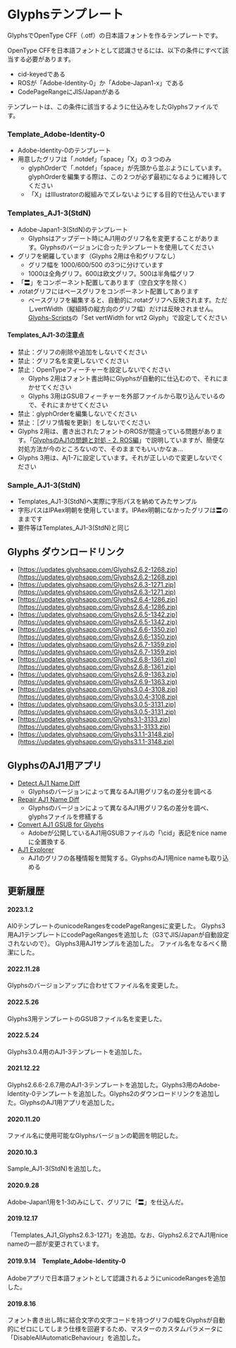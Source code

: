 # Glyphsテンプレート

GlyphsでOpenType CFF（.otf）の日本語フォントを作るテンプレートです。

OpenType CFFを日本語フォントとして認識させるには、以下の条件にすべて該当する必要があります。
* cid-keyedである
* ROSが「Adobe-Identity-0」か「Adobe-Japan1-x」である
* CodePageRangeにJIS/Japanがある

テンプレートは、この条件に該当するように仕込みをしたGlyphsファイルです。

### Template_Adobe-Identity-0
* Adobe-Identity-0のテンプレート
* 用意したグリフは「.notdef」「space」「X」の３つのみ
     * glyphOrderで「.notdef」「space」が先頭から並ぶようにしています。glyphOrderを編集する際は、この２つが必ず最初になるように維持してください
   * 「X」はIllustratorの縦組みでズレないようにする目的で仕込んでいます

### Templates_AJ1-3(StdN)
* Adobe-Japan1-3(StdN)のテンプレート
    * Glyphsはアップデート時にAJ1用のグリフ名を変更することがあります。Glyphsのバージョンに合ったテンプレートを使用してください
* グリフを網羅しています（Glyphs 2用は令和グリフなし）
    * グリフ幅を 1000/600/500 の3つに分けています
    * 1000は全角グリフ。600は欧文グリフ。500は半角幅グリフ
* 「〓」をコンポーネント配置してあります（空白文字を除く）
* .rotatグリフにはベースグリフをコンポーネント配置してあります
    * ベースグリフを編集すると、自動的に.rotatグリフへ反映されます。ただしvertWidth（縦組時の縦方向のグリフ幅）だけは反映されません。[Glyphs-Scripts](https://github.com/monokano/Glyphs-Scripts)の「Set vertWidth for vrt2 Glyph」で設定してください
#### Templates_AJ1-3の注意点
* 禁止：グリフの削除や追加をしないでください
* 禁止：グリフ名を変更しないでください
* 禁止：OpenTypeフィーチャーを設定しないでください
    * Glyphs 2用はフォント書出時にGlyphsが自動的に仕込むので、それにまかせてください
    * Glyphs 3用はGSUBフィーチャーを外部ファイルから取り込んでいるので、それにまかせてください
* 禁止：glyphOrderを編集しないでください
* 禁止：［グリフ情報を更新］をしないでください
* Glyphs 2用は、書き出されたフォントのROSが間違っている問題があります。「[GlyphsのAJ1の問題と対処 - 2. ROS編](https://gist.github.com/monokano/a3cf2992b8246720c5edc9abe12a65af)」で説明していますが、簡便な対処方法が今のところないので、そのままでもいいかなぁ…
* Glyphs 3用は、Aj1-7に設定しています。それが正しいので変更しないでください

### Sample_AJ1-3(StdN)
* Templates_AJ1-3(StdN)へ実際に字形パスを納めてみたサンプル
* 字形パスはIPAex明朝を使用しています。IPAex明朝になかったグリフは〓のままです
* 要件等はTemplates_AJ1-3(StdN)と同じ

## Glyphs ダウンロードリンク
* [https://updates.glyphsapp.com/Glyphs2.6.2-1268.zip](https://updates.glyphsapp.com/Glyphs2.6.2-1268.zip)
* [https://updates.glyphsapp.com/Glyphs2.6.3-1271.zip](https://updates.glyphsapp.com/Glyphs2.6.3-1271.zip)
* [https://updates.glyphsapp.com/Glyphs2.6.4-1286.zip](https://updates.glyphsapp.com/Glyphs2.6.4-1286.zip)
* [https://updates.glyphsapp.com/Glyphs2.6.5-1342.zip](https://updates.glyphsapp.com/Glyphs2.6.5-1342.zip)
* [https://updates.glyphsapp.com/Glyphs2.6.6-1350.zip](https://updates.glyphsapp.com/Glyphs2.6.6-1350.zip)
* [https://updates.glyphsapp.com/Glyphs2.6.7-1359.zip](https://updates.glyphsapp.com/Glyphs2.6.7-1359.zip)
* [https://updates.glyphsapp.com/Glyphs2.6.8-1361.zip](https://updates.glyphsapp.com/Glyphs2.6.8-1361.zip)
* [https://updates.glyphsapp.com/Glyphs2.6.9-1363.zip](https://updates.glyphsapp.com/Glyphs2.6.9-1363.zip)
* [https://updates.glyphsapp.com/Glyphs3.0.4-3108.zip](https://updates.glyphsapp.com/Glyphs3.0.4-3108.zip)
* [https://updates.glyphsapp.com/Glyphs3.0.5-3131.zip](https://updates.glyphsapp.com/Glyphs3.0.5-3131.zip)
* [https://updates.glyphsapp.com/Glyphs3.1-3133.zip](https://updates.glyphsapp.com/Glyphs3.1-3133.zip)
* [https://updates.glyphsapp.com/Glyphs3.1.1-3148.zip](https://updates.glyphsapp.com/Glyphs3.1.1-3148.zip)

## GlyphsのAJ1用アプリ
* [Detect AJ1 Name Diff](https://tama-san.com/dl/files/Detect-AJ1-Name-Diff-102.tbz2)
	* Glyphsのバージョンによって異なるAJ1用グリフ名の差分を調べる
* [Repair AJ1 Name Diff](https://tama-san.com/dl/files/Repair-AJ1-Name-Diff-102.tbz2)
	* Glyphsのバージョンによって異なるAJ1用グリフ名の差分を調べ、glyphsファイルを修繕する
* [Convert AJ1 GSUB for Glyphs](https://tama-san.com/dl/files/Convert-AJ1-GSUB-for-Glyphs-100.tbz2)
	* Adobeが公開しているAJ1用GSUBファイルの「\cid」表記をnice nameに全置換する
* [AJ1 Explorer](https://tama-san.com/dl/files/AJ1-Explorer-2.2.1-34.tbz2)
	* AJ1のグリフの各種情報を閲覧する。GlyphsのAJ1用nice nameも取り込める

## 更新履歴

#### 2023.1.2
AI0テンプレートのunicodeRangesをcodePageRangesに変更した。
Glyphs3用AJ1テンプレートにcodePageRangesを追加した（G3でJIS/Japanが自動設定されないので）。
Glyphs3用AJ1サンプルを追加した。
ファイル名をなるべく簡潔にした。

#### 2022.11.28
Glyphsのバージョンアップに合わせてファイル名を変更した。

#### 2022.5.26
Glyphs3用テンプレートのGSUBファイル名を変更した。

#### 2022.5.24
Glyphs3.0.4用のAJ1-3テンプレートを追加した。

#### 2021.12.22
Glyphs2.6.6-2.6.7用のAJ1-3テンプレートを追加した。Glyphs3用のAdobe-Identity-0テンプレートを追加した。Glyphs2のダウンロードリンクを追加した。GlyphsのAJ1用アプリを追加した。

#### 2020.11.20
ファイル名に使用可能なGlyphsバージョンの範囲を明記した。

#### 2020.10.3
Sample_AJ1-3(StdN)を追加した。

#### 2020.9.28
Adobe-Japan1用を1-3のみにして、グリフに「〓」を仕込んだ。

#### 2019.12.17
「Templates_AJ1_Glyphs2.6.3-1271」を追加。なお、Glyphs2.6.2でAJ1用nice nameの一部が変更されています。

#### 2019.9.14　Template_Adobe-Identity-0
Adobeアプリで日本語フォントとして認識されるようにunicodeRangesを追加した。

#### 2019.8.16
フォント書き出し時に結合文字の文字コードを持つグリフの幅をGlyphsが自動的にゼロにしてしまう仕様を回避するため、マスターのカスタムパラメータに「DisableAllAutomaticBehaviour」を追加した。